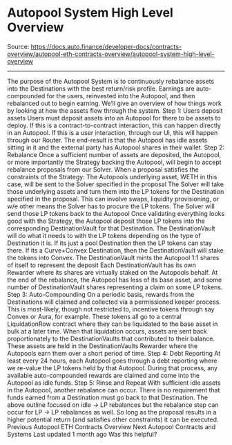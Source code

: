 # Autopool System High Level Overview

Source: https://docs.auto.finance/developer-docs/contracts-overview/autopool-eth-contracts-overview/autopool-system-high-level-overview

---

The purpose of the Autopool System is to continuously rebalance assets into the Destinations with the best return/risk profile. Earnings are auto-compounded for the users, reinvested into the Autopool, and then rebalanced out to begin earning. We’ll give an overview of how things work by looking at how the assets flow through the system.
Step 1: Users deposit assets
Users must deposit assets into an Autopool for there to be assets to deploy. If this is a contract-to-contract interaction, this can happen directly in an Autopool. If this is a user interaction, through our UI, this will happen through our Router. The end-result is that the Autopool has idle assets sitting in it and the external party has Autopool shares in their wallet.
Step 2: Rebalance
Once a sufficient number of assets are deposited, the Autopool, or more importantly the Strategy backing the Autopool, will begin to accept rebalance proposals from our Solver. When a proposal satisfies the constraints of the Strategy:
The Autopools underlying asset, WETH in this case, will be sent to the Solver specified in the proposal
The Solver will take those underlying assets and turn them into the LP tokens for the Destination specified in the proposal. This can involve swaps, liquidity provisioning, or w/e other means the Solver has to procure the LP tokens.
The Solver will send those LP tokens back to the Autopool
Once validating everything looks good with the Strategy, the Autopool deposit those LP tokens into the corresponding DestinationVault for that Destination.
The DestinationVault will do what it needs to with the LP tokens depending on the type of Destination it is. If its just a pool Destination then the LP tokens can stay there. If its a Curve+Convex Destination, then the DestinationVault will stake the tokens into Convex.
The DestinationVault mints the Autopool 1:1 shares of itself to represent the deposit
Each DestinationVault has its own Rewarder where its shares are virtually staked on the Autopools behalf.
At the end of the rebalance, the Autopool has less of its base asset, and some number of DestinationVault shares representing a claim on some LP tokens.
Step 3: Auto-Compounding
On a periodic basis, rewards from the Destinations will claimed and collected via a permissioned keeper process. This is most-likely, though not restricted to, incentive tokens through say Convex or Aura, for example.
These tokens all go to a central LiquidationRow contract where they can be liquidated to the base asset in bulk at a later time.
When that liquidation occurs, assets are sent back proportionately to the DestinationVaults that contributed to their balance. These assets are held in the DestinationVaults Rewarder where the Autopools earn them over a short period of time.
Step 4: Debt Reporting
At least every 24 hours, each Autopool goes through a debt reporting where we re-value the LP tokens held by that Autopool. During that process, any available auto-compounded rewards are claimed and come into the Autopool as idle funds.
Step 5: Rinse and Repeat
With sufficient idle assets in the Autopool, another rebalance can occur. There is no requirement that funds earned from a Destination must go back to that Destination.
The above outline focused on idle → LP rebalances but the rebalance step can occur for LP → LP rebalances as well. So long as the proposal results in a higher potential return (and satisfies other constraints) it can be executed.
Previous
Autopool ETH Contracts Overview
Next
Autopool Contracts and Systems
Last updated
1 month ago
Was this helpful?